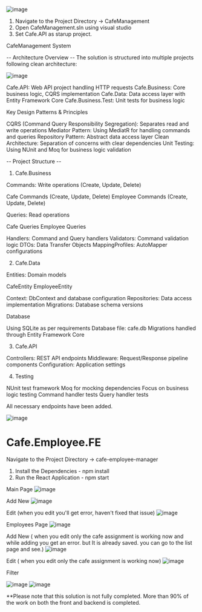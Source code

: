 

![image](https://github.com/user-attachments/assets/cda7e9c9-9a88-4eef-939d-df5710a7f58a)

1. Navigate to the Project Directory -> CafeManagement
2. Open CafeManagement.sln using visual studio 
3. Set Cafe.API as starup project.

CafeManagement System

-- Architecture Overview --
The solution is structured into multiple projects following clean architecture:

![image](https://github.com/user-attachments/assets/a6a9d9b0-347a-44a3-a22f-bf3ea57d3fd7)


Cafe.API: Web API project handling HTTP requests
Cafe.Business: Core business logic, CQRS implementation
Cafe.Data: Data access layer with Entity Framework Core
Cafe.Business.Test: Unit tests for business logic


Key Design Patterns & Principles

CQRS (Command Query Responsibility Segregation): Separates read and write operations
Mediator Pattern: Using MediatR for handling commands and queries
Repository Pattern: Abstract data access layer
Clean Architecture: Separation of concerns with clear dependencies
Unit Testing: Using NUnit and Moq for business logic validation

-- Project Structure --

1. Cafe.Business

Commands: Write operations (Create, Update, Delete)

Cafe Commands (Create, Update, Delete)
Employee Commands (Create, Update, Delete)

Queries: Read operations

Cafe Queries
Employee Queries

Handlers: Command and Query handlers
Validators: Command validation logic
DTOs: Data Transfer Objects
MappingProfiles: AutoMapper configurations

2. Cafe.Data

Entities: Domain models

CafeEntity
EmployeeEntity


Context: DbContext and database configuration
Repositories: Data access implementation
Migrations: Database schema versions

Database

Using SQLite as per requirements
Database file: cafe.db
Migrations handled through Entity Framework Core

3. Cafe.API

Controllers: REST API endpoints
Middleware: Request/Response pipeline components
Configuration: Application settings

4. Testing

NUnit test framework
Moq for mocking dependencies
Focus on business logic testing
Command handler tests
Query handler tests


All necessary endpoints have been added.

![image](https://github.com/user-attachments/assets/7a4581c9-fcc4-42b7-94c6-50e54950fc35)



# Cafe.Employee.FE

Navigate to the Project Directory -> cafe-employee-manager

1. Install the Dependencies - npm install
2. Run the React Application - npm start


Main Page
![image](https://github.com/user-attachments/assets/2cd8dd03-7f1d-4c27-837f-9cf1ee6c3725)

Add New
![image](https://github.com/user-attachments/assets/2b491acc-2cef-4a3b-a20d-20e369f43438)

Edit (when you edit you'll get error, haven't fixed that issue)
![image](https://github.com/user-attachments/assets/1857c5bf-fee9-4415-9159-83d5296b9787)


Employees Page
![image](https://github.com/user-attachments/assets/053f8230-10d4-4be2-910c-2a994124dffc)


Add New  ( when you edit only the cafe assignment is working now and while adding you get an error. but It is already saved. you can go to the list page and see.)
![image](https://github.com/user-attachments/assets/781b84a4-fa58-4217-8750-2b10c0de983c)

Edit ( when you edit only the cafe assignment is working now)
![image](https://github.com/user-attachments/assets/2e8dd3af-32bd-4486-a33a-696611b9cd59)


Filter

![image](https://github.com/user-attachments/assets/03d7ae25-944b-4058-8766-7db9f10e7cb5)
![image](https://github.com/user-attachments/assets/26a71106-1491-42bd-a76d-0400efc6cf65)






**Please note that this solution is not fully completed.
More than 90% of the work on both the front and backend is completed.

